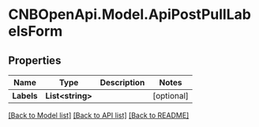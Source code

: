 # CNBOpenApi.Model.ApiPostPullLabelsForm

## Properties

Name | Type | Description | Notes
------------ | ------------- | ------------- | -------------
**Labels** | **List&lt;string&gt;** |  | [optional] 

[[Back to Model list]](../../README.md#documentation-for-models) [[Back to API list]](../../README.md#documentation-for-api-endpoints) [[Back to README]](../../README.md)

